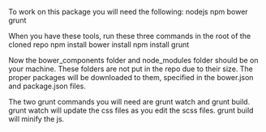 To work on this package you will need the following:
nodejs
npm
bower
grunt

When you have these tools, run these three commands in the root of the cloned repo
npm install
bower install
npm install grunt

Now the bower_components folder and node_modules folder should be on your machine.
These folders are not put in the repo due to their size. The proper packages will be downloaded
to them, specified in the bower.json and package.json files.

The two grunt commands you will need are grunt watch and grunt build.
grunt watch will update the css files as you edit the scss files.
grunt build will minify the js.
